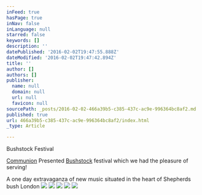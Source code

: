 ```yaml
---
inFeed: true
hasPage: true
inNav: false
inLanguage: null
starred: false
keywords: []
description: ''
datePublished: '2016-02-02T19:47:55.888Z'
dateModified: '2016-02-02T19:47:42.894Z'
title: ''
author: []
authors: []
publisher:
  name: null
  domain: null
  url: null
  favicon: null
sourcePath: _posts/2016-02-02-466a39b5-c385-437c-ac9e-996364bc8af2.md
published: true
url: 466a39b5-c385-437c-ac9e-996364bc8af2/index.html
_type: Article

---
```

Bushstock Festival

[Communion][0] Presented [Bushstock][1] festival which we had the pleasure of serving!

A one day extravaganza of new music situated in the heart of Shepherds bush London
![](https://the-grid-user-content.s3-us-west-2.amazonaws.com/9f9735a6-c285-4035-bce4-3881c3a041db.jpg)
![](https://the-grid-user-content.s3-us-west-2.amazonaws.com/ee8d9260-1cb7-4959-a8c9-ff84e2caa10f.jpg)
![](https://the-grid-user-content.s3-us-west-2.amazonaws.com/cdd065b4-8b52-45eb-981a-3f4ebd687db8.jpg)
![](https://the-grid-user-content.s3-us-west-2.amazonaws.com/6d536331-fd81-4663-82c2-8dfdbf22e99e.jpg)
![](https://the-grid-user-content.s3-us-west-2.amazonaws.com/be9f35ec-0e0d-4b00-a944-5ba760a6fe57.jpg)

[0]: http://www.communionmusic.co.uk/
[1]: http://www.bushstock.co.uk/